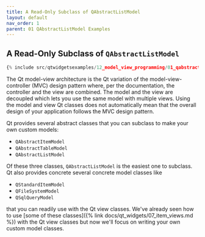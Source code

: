 ```yaml
---
title: A Read-Only Subclass of QAbstractListModel
layout: default
nav_order: 1
parent: 01 QAbstractListModel Examples
---
```


## A Read-Only Subclass of `QAbstractListModel`

```python
{% include src/qtwidgetsexamples/12_model_view_programming/01_qabstractlistmodel/01_list_model.py %}
```

The Qt model-view architecture is the Qt variation of the model-view-controller (MVC) design pattern where, per the documentation, the controller and the view are combined. The model and the view are decoupled which lets you use the same model with multiple views. Using the model and view Qt classes does not automatically mean that the overall design of your application follows the MVC design pattern.

Qt provides several abstract classes that you can subclass to make your own custom models:

- `QAbstractItemModel`
- `QAbstractTableModel`
- `QAbstractListModel`

Of these three classes, `QAbstractListModel` is the easiest one to subclass. Qt also provides concrete several concrete model classes like

- `QStandardItemModel`
- `QFileSystemModel`
- `QSqlQueryModel`

that you can readily use with the Qt view classes. We've  already seen how to use [some of these classes]({% link docs/qt_widgets/07_item_views.md %}) with the Qt view classes but now we'll focus on writing your own custom model classes.